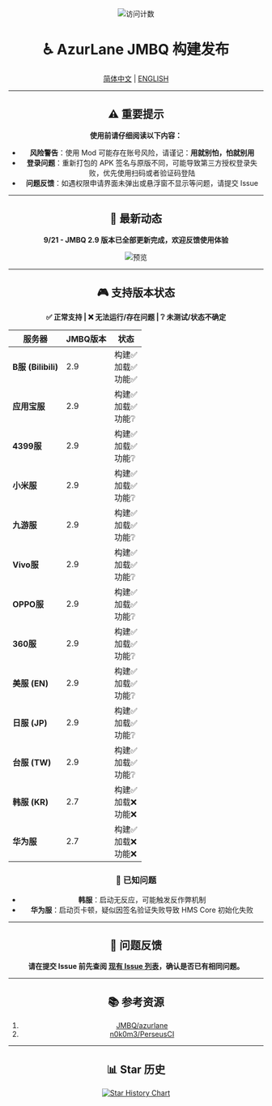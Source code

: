 <div align="center">
    <img src="https://count.getloli.com/@azurlanejmbq?name=azurlanejmbq&theme=moebooru&padding=7&offset=0&align=top&scale=1&pixelated=1&darkmode=auto" alt="访问计数" />

# ♿ AzurLane JMBQ 构建发布

[简体中文](README.md) | [ENGLISH](README_en.md)

---

## ⚠️ 重要提示

**使用前请仔细阅读以下内容：**

- **风险警告**：使用 Mod 可能存在账号风险，请谨记：**用就别怕，怕就别用**
- **登录问题**：重新打包的 APK 签名与原版不同，可能导致第三方授权登录失败，优先使用扫码或者验证码登陆
- **问题反馈**：如遇权限申请界面未弹出或悬浮窗不显示等问题，请提交 Issue

---

## 🎉 最新动态

**9/21 - JMBQ 2.9 版本已全部更新完成，欢迎反馈使用体验**

<img alt="预览" src="https://pic1.imgdb.cn/item/68cf6c76c5157e1a8820fff4.png" />

---

## 🎮 支持版本状态

**✅ 正常支持 | ❌ 无法运行/存在问题 | ❔ 未测试/状态不确定**

| 服务器             | JMBQ版本 | 状态                          |
|--------------------|----------|-------------------------------|
| **B服 (Bilibili)** | 2.9      | 构建✅ <br>加载✅ <br>功能✅ |
| **应用宝服**       | 2.9      | 构建✅ <br>加载✅ <br>功能❔ |
| **4399服**         | 2.9      | 构建✅ <br>加载✅ <br>功能❔ |
| **小米服**         | 2.9      | 构建✅ <br>加载✅ <br>功能❔ |
| **九游服**         | 2.9      | 构建✅ <br>加载✅ <br>功能❔ |
| **Vivo服**         | 2.9      | 构建✅ <br>加载✅ <br>功能❔ |
| **OPPO服**         | 2.9      | 构建✅ <br>加载✅ <br>功能❔ |
| **360服**         | 2.9      | 构建✅ <br>加载✅ <br>功能❔ |
| **美服 (EN)**      | 2.9      | 构建✅ <br>加载✅ <br>功能❔ |
| **日服 (JP)**      | 2.9      | 构建✅ <br>加载✅ <br>功能❔ |
| **台服 (TW)**      | 2.9      | 构建✅ <br>加载✅ <br>功能❔ |
| **韩服 (KR)**      | 2.7      | 构建✅ <br>加载❌ <br>功能❌ |
| **华为服**         | 2.7      | 构建✅ <br>加载❌ <br>功能❌ |

### 🚧 已知问题

- **韩服**：启动无反应，可能触发反作弊机制
- **华为服**：启动页卡顿，疑似因签名验证失败导致 HMS Core 初始化失败

---

## 🐛 问题反馈

**请在提交 Issue 前先查阅 [现有 Issue 列表](https://github.com/JMBQ/azurlane/issues)，确认是否已有相同问题。**

---

## 📚 参考资源

1. [JMBQ/azurlane](https://github.com/JMBQ/azurlane)  
2. [n0k0m3/PerseusCI](https://github.com/n0k0m3/PerseusCI)

---

## 📊 Star 历史

[![Star History Chart](https://starchart.cc/XiYueHura/Azurlane-Build.svg?variant=adaptive)](https://starchart.cc/XiYueHura/Azurlane-Build)

</div>